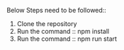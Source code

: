 Below Steps need to be followed::
1. Clone the repository
2. Run the command :: npm install
3. Run the command :: npm run start

